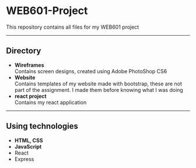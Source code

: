 # WEB601-Project
This repository contains all files for my WEB601 project

---
## Directory
- <b>Wireframes</b>
  <br>Contains screen designs, created using Adobe PhotoShop CS6
- <b>Website</b>
  <br>Contains templates of my website made with bootstrap, these are not part of the assignment. I made them before knowing      what I was doing
- <b>react project</b>
  <br>Contains my react application
---
## Using technologies 
- <b>HTML, CSS</b>
- <b>JavaScript</b>
- React
- Express
